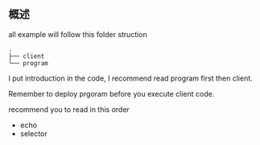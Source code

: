 ## 概述

all example will follow this folder struction

```
.
├── client
└── program
```

I put introduction in the code, I recommend read program first then client.

Remember to deploy prgoram before you execute client code.

recommend you to read in this order

- echo
- selector